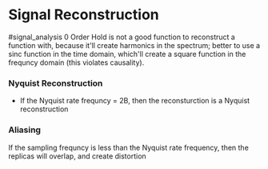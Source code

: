 # Signal Reconstruction
#signal_analysis
0 Order Hold is not a good function to reconstruct a function with, because it'll create harmonics in the spectrum; better to use a sinc function in the time domain, which'll create a square function in the frequncy domain (this violates causality).
### Nyquist Reconstruction
- If the Nyquist rate frequncy = 2B, then the reconsturction is a Nyquist reconstruction
### Aliasing
If the sampling frequncy is less than the Nyquist rate frequency, then the replicas will overlap, and create distortion
